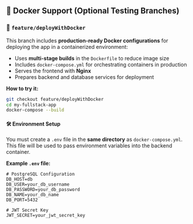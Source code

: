 ## 🐳 Docker Support (Optional Testing Branches)

### 🚀 `feature/deployWithDocker`

This branch includes **production-ready Docker configurations** for deploying the app in a containerized environment:

- Uses **multi-stage builds** in the `Dockerfile` to reduce image size
- Includes `docker-compose.yml` for orchestrating containers in production
- Serves the frontend with **Nginx**
- Prepares backend and database services for deployment

**How to try it:**

```bash
git checkout feature/deployWithDocker
cd my-fullstack-app
docker-compose --build
```

#### 🛠️ Environment Setup

You must create a `.env` file in the **same directory** as `docker-compose.yml`.  
This file will be used to pass environment variables into the backend container.

**Example `.env` file:**

```env
# PostgreSQL Configuration
DB_HOST=db
DB_USER=your_db_username
DB_PASSWORD=your_db_password
DB_NAME=your_db_name
DB_PORT=5432

# JWT Secret Key
JWT_SECRET=your_jwt_secret_key